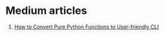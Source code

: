 # Medium articles

1. [How to Convert Pure Python Functions to User-friendly CLI](how_to_convert_python_functions/article.md)
